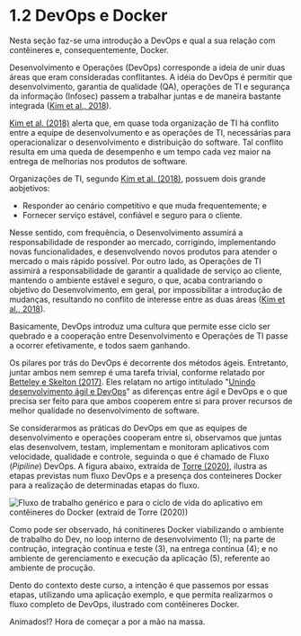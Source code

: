 # 1.2 DevOps e Docker

Nesta seção faz-se uma introdução a DevOps e qual a sua relação com contêineres e, consequentemente, Docker.

Desenvolvimento e Operações \(DevOps\) corresponde a ideia de unir duas áreas que eram consideradas conflitantes.  A idéia do DevOps é permitir que desenvolvimento, garantia de qualidade \(QA\), operações de TI e segurança da informação \(Infosec\) passem a trabalhar juntas e de maneira bastante integrada \([Kim et al., 2018](http://www.altabooks.com.br/produto/manual-de-devops-como-obter-agilidade-confiabilidade-e-seguranca-em-organizacoes-tecnologicas/)\).

[Kim et al. \(2018\)](http://www.altabooks.com.br/produto/manual-de-devops-como-obter-agilidade-confiabilidade-e-seguranca-em-organizacoes-tecnologicas/) alerta que, em quase toda organização de TI há conflito entre a equipe de desenvolvumento e as operações de TI, necessárias para operacionalizar o desenvolvimento e distribuição do software. Tal conflito resulta em uma queda de desempenho e um tempo cada vez maior na entrega de melhorias nos produtos de software.

Organizações de TI, segundo [Kim et al. \(2018\)](http://www.altabooks.com.br/produto/manual-de-devops-como-obter-agilidade-confiabilidade-e-seguranca-em-organizacoes-tecnologicas/), possuem dois grande aobjetivos:

* Responder ao cenário competitivo e que muda frequentemente; e
* Fornecer serviço estável, confiável e seguro para o cliente.

Nesse sentido, com frequência, o Desenvolvimento assumirá a responsabilidade de responder ao mercado, corrigindo, implementando novas funcionalidades, e desenvolvendo novos produtos para atender o mercado o mais rápido possível. Por outro lado, as Operações de TI assimirá a responsabilidade de garantir a qualidade de serviço ao cliente, mantendo o ambiente estável e seguro, o que, acaba contrariando o objetivo do Desenvolvimento, em geral, por impossibilitar a introdução de mudanças, resultando no conflito de interesse entre as duas áreas \([Kim et al., 2018](http://www.altabooks.com.br/produto/manual-de-devops-como-obter-agilidade-confiabilidade-e-seguranca-em-organizacoes-tecnologicas/)\).

Basicamente, DevOps introduz uma cultura que permite esse ciclo ser quebrado e a cooperação entre Desenvolvimento e Operações de TI passe a ocorrer efetivamente, e todos saem ganhando.

Os pilares por trás do DevOps é decorrente dos métodos ágeis. Entretanto, juntar ambos nem semrep é uma tarefa trivial, conforme relatado por [Betteley e Skelton \(2017\)](https://www.infoq.com/br/articles/merging-devops-agile/). Eles relatam no artigo intitulado "[Unindo desenvolvimento ágil e DevOps](https://www.infoq.com/br/articles/merging-devops-agile/)" as diferenças entre ágil e DevOps e o que precisa ser feito para que ambos cooperem entre si para prover recursos de melhor qualidade no desenvolvimento de software. 

Se considerarmos as práticas do DevOps em que as equipes de desenvolvimento e operações cooperam entre si, observamos que juntas elas desenvolvem, testam, implementam e monitoram aplicativos com velocidade, qualidade e controle, seguinda o que é chamado de Fluxo \(_Pipiline_\) DevOps. A figura abaixo, extraída de [Torre \(2020\)](https://docs.microsoft.com/pt-br/dotnet/architecture/containerized-lifecycle/), ilustra as etapas previstas num fluxo DevOps e a presença dos conteineres Docker para a realização de determinadas etapas do fluxo.

![Fluxo de trabalho gen&#xE9;rico e para o ciclo de vida do aplicativo em cont&#xEA;ineres do Docker \(extra&#xED;d de Torre \(2020\)\)](https://docs.microsoft.com/pt-br/dotnet/architecture/containerized-lifecycle/docker-application-lifecycle/media/containers-foundation-for-devops-collaboration/generic-end-to-enddpcker-app-life-cycle.png)

Como pode ser observado, há conitineres Docker viabilizando o ambiente de trabalho do Dev, no loop interno de desenvolvimento \(1\); na parte de contrução, integração contínua e teste \(3\), na entrega contínua \(4\); e no ambiente de gerenciamento e execução da aplicação \(5\), referente ao ambiente de procução.

Dento do contexto deste curso, a intenção é que passemos por essas etapas, utilizando uma aplicação exemplo, e que permita realizarmos o fluxo completo de DevOps, ilustrado com contêineres Docker. 

Animados!? Hora de começar a por a mão na massa.











